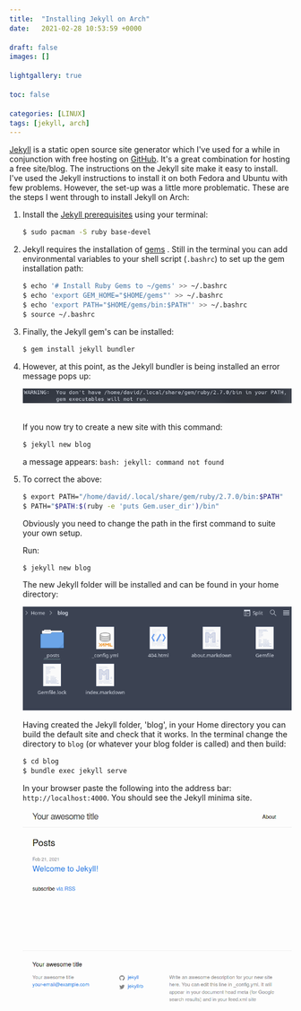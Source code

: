 ```yaml
---
title:  "Installing Jekyll on Arch"
date:   2021-02-28 10:53:59 +0000

draft: false
images: []

lightgallery: true

toc: false

categories: [LINUX]
tags: [jekyll, arch]
---
```


[Jekyll](https://jekyllrb.com/) is a static open source site generator which I've used for a while in conjunction with free hosting on [GitHub](https://github.com/).  It's a great combination for hosting a free site/blog.  The instructions on the Jekyll site make it easy to install.  I've used the Jekyll instructions to install it on both Fedora and Ubuntu with few problems.  However, the set-up was a little more problematic.  These are the steps I went through to install Jekyll on Arch:

1. Install the [Jekyll prerequisites](https://jekyllrb.com/docs/installation/other-linux/#archlinux) using your terminal:

   ```bash
   $ sudo pacman -S ruby base-devel
   ```

2. Jekyll requires the installation of [gems](https://learn.cloudcannon.com/jekyll/gemfiles-and-the-bundler/) .  Still in the terminal you can add environmental variables to your shell script (`.bashrc`) to set up the gem installation path:

   ```bash
   $ echo '# Install Ruby Gems to ~/gems' >> ~/.bashrc
   $ echo 'export GEM_HOME="$HOME/gems"' >> ~/.bashrc
   $ echo 'export PATH="$HOME/gems/bin:$PATH"' >> ~/.bashrc
   $ source ~/.bashrc
   ```

3. Finally, the Jekyll gem's can be installed:

   ```bash
   $ gem install jekyll bundler
   ```


4. However, at this point, as the Jekyll bundler is being installed an error message pops up:
   
   ![Jekyll-gem-install-warning](/posts/6-jekyll-in-arch/jekyll-gem-install-warning.png#center)
   
   \
   If you now try to create a new site with this command:

   ```bash
   $ jekyll new blog
   ```

   a message appears: `bash: jekyll: command not found`

5. To correct the above:

   ```bash
   $ export PATH="/home/david/.local/share/gem/ruby/2.7.0/bin:$PATH"
   $ PATH="$PATH:$(ruby -e 'puts Gem.user_dir')/bin"
   ```

   Obviously you need to change the path in the first command to suite your own setup.

   Run:

   ```bash
   $ jekyll new blog
   ```

   The new Jekyll folder will be installed and can be found in your home directory:

    ![Jekyll-folder](/posts/6-jekyll-in-arch/jekyll-folder.png#center)

   Having created the Jekyll folder, 'blog', in your Home directory you can build the default site and check that it works.  In the terminal change the directory to `blog` (or whatever your blog folder is called) and then build:

   ```bash
   $ cd blog
   $ bundle exec jekyll serve
   ```

   In your browser paste the following into the address bar:  `http://localhost:4000`. You should see the Jekyll minima site.

    ![Jekyll-site](/posts/6-jekyll-in-arch/jekyll-site.png#center)
   
